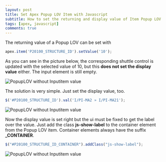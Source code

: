 ```yaml
---
layout: post
title: Set Apex Popup LOV Item with Javascript
subtitle: How to set the returning and display value of Item Popup LOV with Javascript
tags: [apex, javascript]
comments: true
---
```


The returning value of a Popup LOV can be set with 
```javascript
apex.item('P20100_STRUCTURE_ID').setValue('10');
```

As you can see in the picture below, the corresponding shuttle control is updated with the selected value of 10, but this **does not set the display value** either. The input element is still empty.

![PopupLOV without Inputitem value](https://madmexx2002.github.io/assets/img/posts/popuplov_set_without_inputitem.png)

The solution is very simple. Just set the display value, too.

```javascript
$('#P20100_STRUCTURE_ID').val('I/PI-MA2 » I/PI-MA21');
```

![PopupLOV without Inputitem value](https://madmexx2002.github.io/assets/img/posts/popuplov_set_inputitem.png)

Now the display value is set right but the ui must be fixed to get the label over the value. Just add the class **js-show-label** to the container element from the Popup LOV item. Container elements always have the suffix **_CONTAINER**.

```javascript
$("#P20100_STRUCTURE_ID_CONTAINER").addClass("js-show-label");
```

![PopupLOV without Inputitem value](https://madmexx2002.github.io/assets/img/posts/popuplov_set.png)
